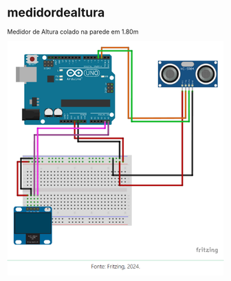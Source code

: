 # medidordealtura
Medidor de Altura colado na parede em 1.80m

![](prototipo_medidor_de_altura.png)


